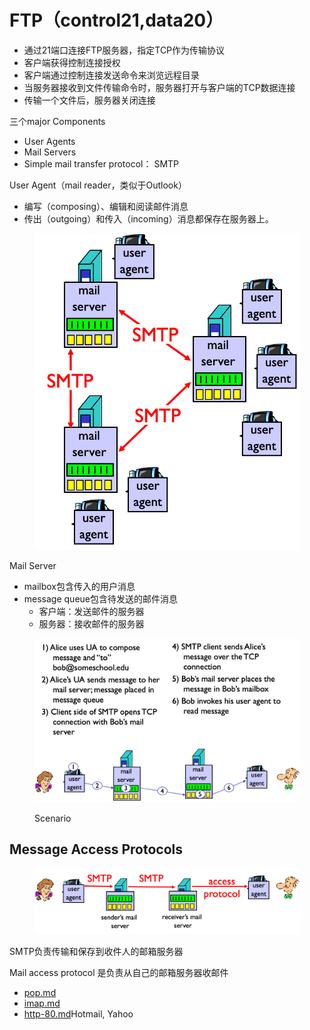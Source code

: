 # FTP（control21,data20）

* 通过21端口连接FTP服务器，指定TCP作为传输协议
* 客户端获得控制连接授权
* 客户端通过控制连接发送命令来浏览远程目录
* 当服务器接收到文件传输命令时，服务器打开与客户端的TCP数据连接
* 传输一个文件后，服务器关闭连接

三个major Components

* User Agents
* Mail Servers
* Simple mail transfer protocol： SMTP

User Agent（mail reader，类似于Outlook）

* 编写（composing）、编辑和阅读邮件消息
* 传出（outgoing）和传入（incoming）消息都保存在服务器上。

<figure><img src="../../.gitbook/assets/image (44).png" alt=""><figcaption></figcaption></figure>

Mail Server

* mailbox包含传入的用户消息
* message queue包含待发送的邮件消息
  * 客户端：发送邮件的服务器
  * 服务器：接收邮件的服务器

<figure><img src="../../.gitbook/assets/image (45).png" alt=""><figcaption><p>Scenario</p></figcaption></figure>

## Message Access Protocols

<figure><img src="../../.gitbook/assets/image (46).png" alt=""><figcaption></figcaption></figure>

SMTP负责传输和保存到收件人的邮箱服务器

Mail access protocol 是负责从自己的邮箱服务器收邮件

* [pop.md](pop.md "mention")
* [imap.md](imap.md "mention")
* [http-80.md](../application-layer/http-80.md "mention")Hotmail, Yahoo
